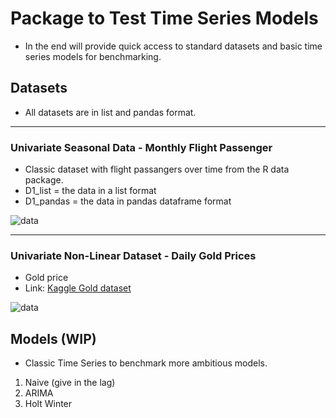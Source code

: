 # Package to Test Time Series Models

* In the end will provide quick access to standard datasets and basic time series models for benchmarking.

## Datasets
* All datasets are in list and pandas format.
______

### Univariate Seasonal Data - Monthly Flight Passenger

* Classic dataset with flight passangers over time from the R data package.
* D1_list = the data in a list format
* D1_pandas = the data in pandas dataframe format

![data](https://www.solver.com/sites/default/files/Timese1.jpg)


______

### Univariate Non-Linear Dataset - Daily Gold Prices

* Gold price
* Link: [Kaggle Gold dataset](https://www.kaggle.com/arashnic/learn-time-series-forecasting-from-gold-price)

![data]()

## Models (WIP)

* Classic Time Series to benchmark more ambitious models. 
1. Naive (give in the lag) 
2. ARIMA
3. Holt Winter
